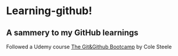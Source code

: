 # Learning-github!
## A sammery to my GitHub learnings

Followed a Udemy course [The Git&Github Bootcamp](https://www.udemy.com/course/git-and-github-bootcamp/) by Cole Steele
